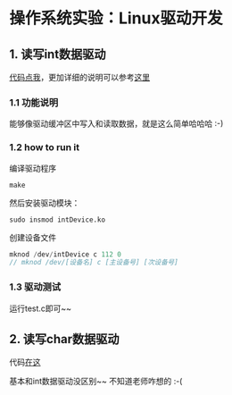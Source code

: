 # 操作系统实验：Linux驱动开发

## 1. 读写int数据驱动

[代码点我](https://github.com/AgentGuo/linux_device_driver/tree/main/intDevice)，更加详细的说明可以参考[这里](https://blog.csdn.net/weixin_44338712/article/details/111322809)

### 1.1 功能说明

能够像驱动缓冲区中写入和读取数据，就是这么简单哈哈哈 :-)

### 1.2 how to run it

编译驱动程序

~~~
make
~~~

然后安装驱动模块：

~~~
sudo insmod intDevice.ko
~~~

创建设备文件

~~~cpp
mknod /dev/intDevice c 112 0
// mknod /dev/[设备名] c [主设备号] [次设备号]
~~~

### 1.3 驱动测试

运行test.c即可~~

## 2. 读写char数据驱动

代码[在这](https://github.com/AgentGuo/linux_device_driver/tree/main/intDevice)

基本和int数据驱动没区别~~ 不知道老师咋想的 :-(